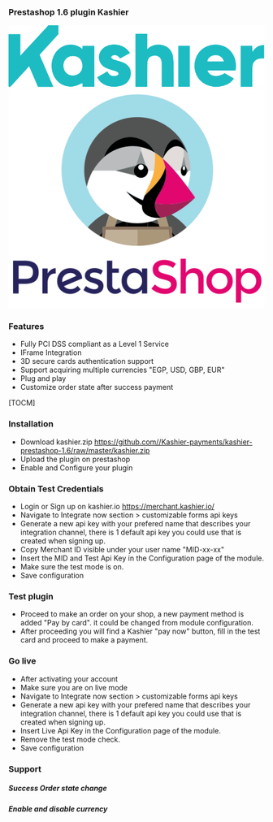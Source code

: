 

### Prestashop 1.6 plugin Kashier 

![](https://raw.githubusercontent.com/Kashier-payments/kashier-prestashop-1.6/master/kashier-logo.png)
![](https://raw.githubusercontent.com/Kashier-payments/kashier-prestashop-1.6/master/presta-logo.png)

### Features

- Fully PCI DSS compliant as a Level 1 Service
- IFrame Integration
- 3D secure cards authentication support
- Support acquiring multiple currencies "EGP, USD, GBP, EUR"
- Plug and play
- Customize order state after success payment



[TOCM]
### Installation
- Download kashier.zip https://github.com//Kashier-payments/kashier-prestashop-1.6/raw/master/kashier.zip
- Upload the plugin on prestashop 
- Enable and Configure your plugin

### Obtain Test Credentials
- Login or Sign up on kashier.io https://merchant.kashier.io/
- Navigate to Integrate now section > customizable forms api keys
- Generate a new api key with your prefered name that describes your integration channel, there is 1 default api key you could use that is created when signing up.
- Copy Merchant ID visible under your user name "MID-xx-xx"
- Insert the MID and Test Api Key in the Configuration page of the module.
- Make sure the test mode is on.
- Save configuration

### Test plugin 

- Proceed to make an order on your shop, a new payment method is added "Pay by card". it could be changed from module configuration.
- After proceeding you will find a Kashier "pay now" button, fill in the test card and proceed to make a payment.

### Go live

- After activating your account 
- Make sure you are on live mode
- Navigate to Integrate now section > customizable forms api keys
- Generate a new api key with your prefered name that describes your integration channel, there is 1 default api key you could use that is created when signing up.
- Insert Live Api Key in the Configuration page of the module.
- Remove the test mode check.
- Save configuration

### Support
##### Success Order state change
##### Enable and disable currency


